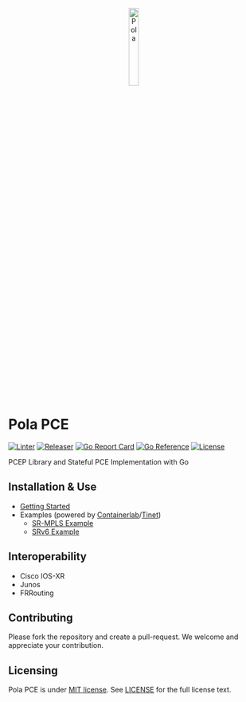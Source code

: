 <p align="center">
<img src="https://github.com/nttcom/pola/blob/main/docs/figures/pola.png" alt="Pola" width="20%">
</p>

# Pola PCE
[![Linter](https://github.com/nttcom/pola/actions/workflows/ci.yml/badge.svg)](https://github.com/nttcom/pola/actions)
[![Releaser](https://github.com/nttcom/pola/actions/workflows/release.yml/badge.svg)](https://github.com/nttcom/pola/actions)
[![Go Report Card](https://goreportcard.com/badge/nttcom/pola)](https://goreportcard.com/report/github.com/nttcom/pola) 
[![Go Reference](https://pkg.go.dev/badge/github.com/nttcom/pola.svg)](https://pkg.go.dev/github.com/nttcom/pola)
[![License](https://img.shields.io/badge/license-MIT-blue)](LICENSE)

PCEP Library and Stateful PCE Implementation with Go 

## Installation & Use
- [Getting Started](docs/sources/getting-started.md)
- Examples (powered by [Containerlab](https://containerlab.dev/)/[Tinet](https://github.com/tinynetwork/tinet))
  - [SR-MPLS Example](examples/tinet/sr-mpls_te_l3vpn)
  - [SRv6 Example](examples/containerlab/srv6_te_l3vpn)

## Interoperability
- Cisco IOS-XR
- Junos
- FRRouting

## Contributing
Please fork the repository and create a pull-request.
We welcome and appreciate your contribution.

## Licensing
Pola PCE is under [MIT license](https://en.wikipedia.org/wiki/MIT_License). 
See [LICENSE](https://github.com/nttcom/pola/blob/master/LICENSE) for the full license text.
